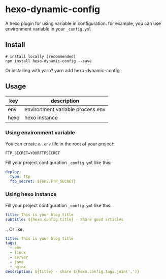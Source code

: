 # hexo-dynamic-config

A hexo plugin for using variable in configuration.
for example, you can use environment variable in your `_config.yml`

## Install

```shell
# install locally (recommended)
npm install hexo-dynamic-config --save
```

Or installing with yarn? yarn add hexo-dynamic-config

## Usage

| key  | description                      |
| ---- | -------------------------------- |
| env  | environment variable process.env |
| hexo | hexo instance                    |

### Using environment variable

You can create a `.env` file in the root of your project:

```shell
FTP_SECRET=YOURFTPSECRET
```

Fill your project configuration `_config.yml` like this:

```yml
deploy:
  type: ftp
  ftp_secret: ${env.FTP_SECRET}
```

### Using hexo instance

Fill your project configuration `_config.yml` like this:

```yml
title: This is your blog title
subtitle: ${hexo.config.title} - Share good articles
```

.. Or like:

```yml
title: This is your blog title
tags:
  - env
  - linux
  - server
  - java
  - nginx
description: ${title} - share ${hexo.config.tags.join(',')}
```
